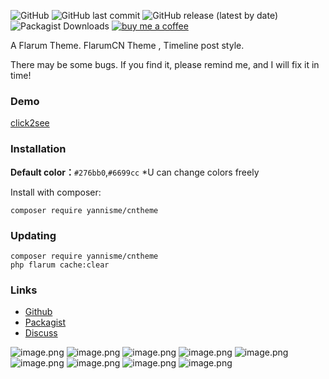 ![GitHub](https://img.shields.io/github/license/yannisme/flarum-cn-theme?style=flat-square) ![GitHub last commit](https://img.shields.io/github/last-commit/yannisme/flarum-cn-theme?style=flat-square) ![GitHub release (latest by date)](https://img.shields.io/github/v/release/yannisme/flarum-cn-theme?style=flat-square) ![Packagist Downloads](https://img.shields.io/packagist/dt/yannisme/cntheme?style=flat-square) [![buy me a coffee](https://img.shields.io/badge/donate-buy%20me%20a%20coffee-yellow?label=Donate&style=flat-square)](https://paypal.me/toyannis?country.x=C2&locale.x=zh_XC)

A Flarum Theme. FlarumCN Theme , Timeline post style. 

There may be some bugs. If you find it, please remind me, and I will fix it in time!

### Demo
[click2see](https://yannisme.com/)

### Installation
**Default color：**`#276bb0`,`#6699cc`
*U can change colors freely

Install with composer:
```
composer require yannisme/cntheme
```

### Updating

```
composer require yannisme/cntheme
php flarum cache:clear
```

### Links

- [Github](https://github.com/yannisme/flarum-cn-theme)
- [Packagist](https://packagist.org/packages/yannisme/cntheme)
- [Discuss](https://discuss.yannisme.com/d/26-flarum)

![image.png](https://s2.loli.net/2022/03/11/eTJuBQavjRc1Sds.png)
![image.png](https://s2.loli.net/2022/03/11/BJqILaR2kzZAY83.png)
![image.png](https://s2.loli.net/2022/03/11/TAL3iDfwuUIpmGz.png)
![image.png](https://s2.loli.net/2022/03/11/9emaYdTjxDb6qWr.png)
![image.png](https://s2.loli.net/2022/03/11/NVLWYDE5FxtgM1e.png)
![image.png](https://s2.loli.net/2022/03/11/WH5b4YjselyQFc8.png)
![image.png](https://s2.loli.net/2022/03/11/oVjQBTykqDbhwsl.png)
![image.png](https://s2.loli.net/2022/03/11/vbFyJsmzSAQRw3P.png)
![image.png](https://s2.loli.net/2022/03/11/iYHmQdtBo1nReuW.png)
